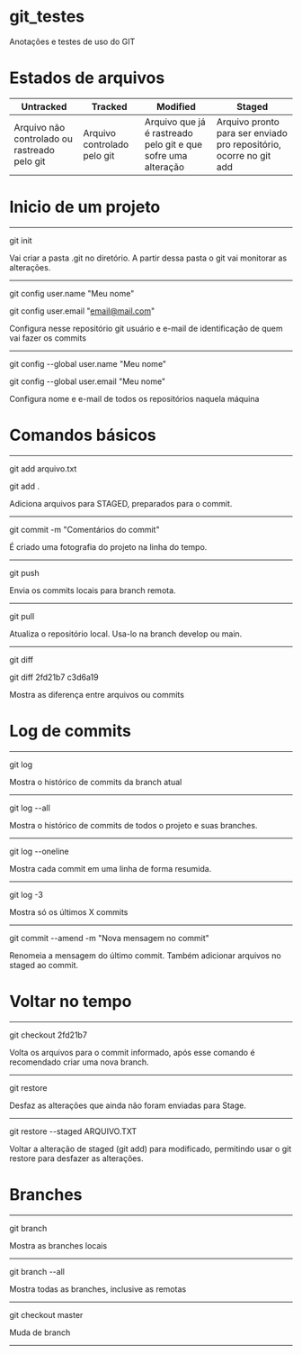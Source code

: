 # git_testes
Anotações e testes de uso do GIT


# Estados de arquivos
Untracked | Tracked | Modified | Staged
------------------|------------------|------------------|------------------
Arquivo não controlado ou rastreado pelo git | Arquivo controlado pelo git | Arquivo que já é rastreado pelo git e que sofre uma alteração | Arquivo pronto para ser enviado pro repositório, ocorre no git add


# Inicio de um projeto
---
git init

Vai criar a pasta .git no diretório. A partir dessa pasta o git vai monitorar as alterações.

---
git config user.name "Meu nome"

git config user.email "email@mail.com"

Configura nesse repositório git usuário e e-mail de identificação de quem vai fazer os commits

---
git config --global user.name "Meu nome"

git config --global user.email "Meu nome"

Configura nome e e-mail de todos os repositórios naquela máquina


# Comandos básicos
---
git add arquivo.txt

git add .

Adiciona arquivos para STAGED, preparados para o commit.


---
git commit -m "Comentários do commit"

É criado uma fotografia do projeto na linha do tempo.


---
git push

Envia os commits locais para branch remota.


---
git pull

Atualiza o repositório local. Usa-lo na branch develop ou main.


---
git diff

git diff 2fd21b7 c3d6a19

Mostra as diferença entre arquivos ou commits


# Log de commits
---
git log

Mostra o histórico de commits da branch atual

---
git log --all

Mostra o histórico de commits de todos o projeto e suas branches.


---
git log --oneline

Mostra cada commit em uma linha de forma resumida.


---
git log -3

Mostra só os últimos X commits


---
git commit --amend -m "Nova mensagem no commit"

Renomeia a mensagem do último commit. Também adicionar arquivos no staged ao commit.


# Voltar no tempo
---
git checkout 2fd21b7

Volta os arquivos para o commit informado, após esse comando é recomendado criar uma nova branch.

---
git restore

Desfaz as alterações que ainda não foram enviadas para Stage.

--- 
git restore --staged ARQUIVO.TXT

Voltar a alteração de staged (git add) para modificado, permitindo usar o git restore para desfazer as alterações.


# Branches
---
git branch

Mostra as branches locais


---
git branch --all

Mostra todas as branches, inclusive as remotas


---
git checkout master

Muda de branch


---
